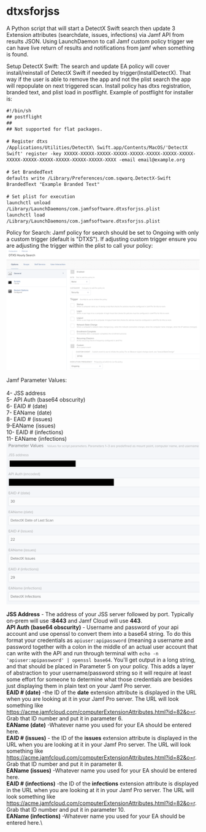 # dtxsforjss
A Python script that will start a DetectX Swift search then update 3 Extension attributes (searchdate, issues, infections) via  Jamf API from results JSON. Using LaunchDaemon to call Jamf custom policy trigger we can have live return of results and notifications from jamf when something is found.

Setup DetectX Swift:
The search and update EA policy will cover install/reinstall of DetectX Swift if needed by trigger(InstallDetectX). That way if the user is able to remove the app and not the plist search the app will repopulate on next triggered scan. Install policy has dtxs registration, branded text, and plist load in postflight. Example of postflight for installer is:

```
#!/bin/sh
## postflight
##
## Not supported for flat packages.

# Register dtxs
/Applications/Utilities/DetectX\ Swift.app/Contents/MacOS/'DetectX Swift' register -key XXXXX-XXXXX-XXXXX-XXXXX-XXXXX-XXXXX-XXXXX-XXXXX-XXXXX-XXXXX-XXXXX-XXXXX-XXXXX-XXXXX-XXXX -email email@example.org

# Set BrandedText
defaults write /Library/Preferences/com.sqwarq.DetectX-Swift BrandedText "Example Branded Text"

# Set plist for execution
launchctl unload /Library/LaunchDaemons/com.jamfsoftware.dtxsforjss.plist
launchctl load /Library/LaunchDaemons/com.jamfsoftware.dtxsforjss.plist
```


Policy for Search:
Jamf policy for search should be set to Ongoing with only a custom trigger (default is "DTXS"). If adjusting custom trigger ensure you are adjusting the trigger within the plist to call your policy:
![JSSSearchPolicySetup](https://github.com/scottgary/dtxsforjss/blob/master/dtxsforjssPolicy.png)

Jamf Parameter Values:\
\
4- JSS address\
5- API Auth (base64 obscurity)\
6- EAID # (date)\
7- EAName (date)\
8- EAID # (issues)\
9-EAName (issues)\
10- EAID # (infections)\
11- EAName (infections)\
![JSSParameters](https://github.com/scottgary/dtxsforjss/blob/master/JSS%20Parameter%20Values.png)
  
**JSS Address** - The address of your JSS server followed by port. Typically on-prem will use **:8443** and Jamf Cloud will use **443**.\
**API Auth (base64 obscurity)** - Username and password of your api account and use openssl to convert them into a base64 string. To do this format your credentials as `apiuser:apipassword` (meaning a username and password together with a colon in the middle of an actual user account that can write with the API and run through terminal with `echo -n 'apiuser:apipassword' | openssl base64`. You'll get output in a long string, and that should be placed in Parameter 5 on your policy. This adds a layer of abstraction to your username/password string so it will require at least some effort for someone to determine what those credentials are besides just displaying them in plain text on your Jamf Pro server.\
**EAID # (date)** -the ID of the **date** extension attribute is displayed in the URL when you are looking at it in your Jamf Pro server. The URL will look something like https://acme.jamfcloud.com/computerExtensionAttributes.html?id=82&o=r. Grab that ID number and put it in parameter 6.\
**EAName (date)** -Whatever name you used for your EA should be entered here.\
**EAID # (issues)** - the ID of the **issues** extension attribute is displayed in the URL when you are looking at it in your Jamf Pro server. The URL will look something like https://acme.jamfcloud.com/computerExtensionAttributes.html?id=82&o=r. Grab that ID number and put it in parameter 8.\
**EAName (issues)** -Whatever name you used for your EA should be entered here.\
**EAID # (infections)** -the ID of the **infections** extension attribute is displayed in the URL when you are looking at it in your Jamf Pro server. The URL will look something like https://acme.jamfcloud.com/computerExtensionAttributes.html?id=82&o=r. Grab that ID number and put it in parameter 10.\
**EAName (infections)** -Whatever name you used for your EA should be entered here.\
